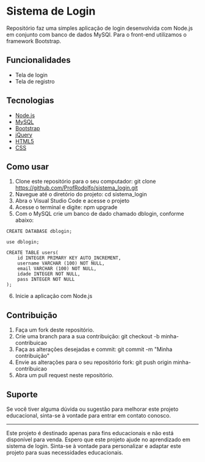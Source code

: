# Sistema de Login
Repositório faz uma simples aplicação de login desenvolvida com Node.js em conjunto com banco de dados MySQl. Para o front-end utilizamos o framework Bootstrap.

## Funcionalidades
- Tela de login
- Tela de registro

## Tecnologias
- [Node.js](https://nodejs.org/en/)
- [MySQL](https://www.mysql.com/)
- [Bootstrap](https://getbootstrap.com/)
- [jQuery](https://jquery.com/)
- [HTML5](https://developer.mozilla.org/en-US/docs/Web/Guide/HTML/HTML5)
- [CSS](https://developer.mozilla.org/en-US/docs/Web/CSS)

## Como usar
1. Clone este repositório para o seu computador: git clone https://github.com/ProfRodolfo/sistema_login.git
2. Navegue até o diretório do projeto: cd sistema_login
3. Abra o Visual Studio Code  e acesse o projeto
4. Acesse o terminal e digite: npm upgrade
5. Com o MySQL crie um banco de dado chamado dblogin, conforme abaixo:

```
CREATE DATABASE dblogin;

use dblogin;

CREATE TABLE users(
	id INTEGER PRIMARY KEY AUTO_INCREMENT,
    username VARCHAR (100) NOT NULL,
    email VARCHAR (100) NOT NULL,
    idade INTEGER NOT NULL,
    pass INTEGER NOT NULL
);
```

6. Inicie a aplicação com Node.js

## Contribuição
1. Faça um fork deste repositório.
2. Crie uma branch para a sua contribuição: git checkout -b minha-contribuicao
3. Faça as alterações desejadas e commit: git commit -m "Minha contribuição"
4. Envie as alterações para o seu repositório fork: git push origin minha-contribuicao
5. Abra um pull request neste repositório.

## Suporte
Se você tiver alguma dúvida ou sugestão para melhorar este projeto educacional, sinta-se à vontade para entrar em contato conosco.

---
Este projeto é destinado apenas para fins educacionais e não está disponível para venda. Espero que este projeto ajude no aprendizado em sistema de login. Sinta-se à vontade para personalizar e adaptar este projeto para suas necessidades educacionais.

